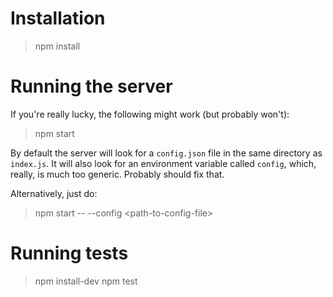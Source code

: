 Installation
==================

> npm install

Running the server
==================

If you're really lucky, the following might work (but probably won't):

> npm start

By default the server will look for a `config.json` file in the same directory as
`index.js`. It will also look for an environment variable called `config`,
which, really, is much too generic. Probably should fix that.

Alternatively, just do:

> npm start -- --config &lt;path-to-config-file>

Running tests
=============

> npm install-dev
> npm test
